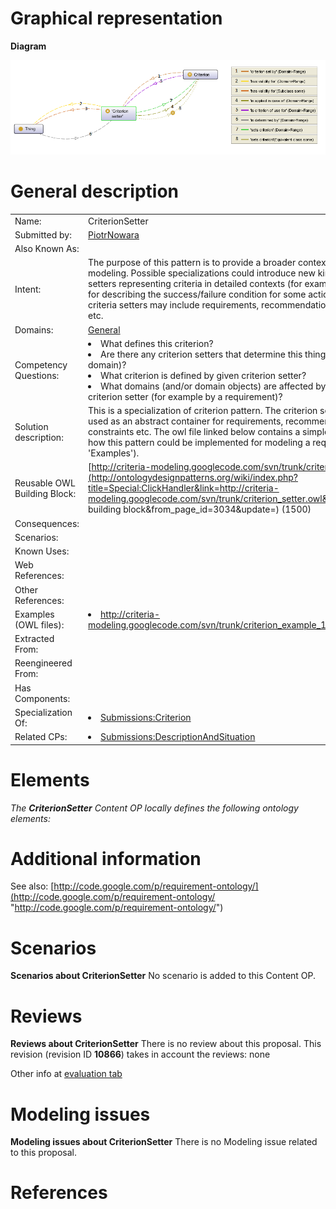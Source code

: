 #  Graphical representation


__Diagram__




[![Image:Criterion setter.png](./Criterion_setter.png)](../Image/Criterion_setter.png.md "Image:Criterion setter.png")




#  General description




|  |  |
| --- | --- |
|  Name: |  CriterionSetter |
|  Submitted by: | [PiotrNowara](../User/PiotrNowara.md "User:PiotrNowara") |
|  Also Known As: |  |
|  Intent: |  The purpose of this pattern is to provide a broader context for criteria modeling. Possible specializations could introduce new kinds of criteria setters representing criteria in detailed contexts (for example: a pattern for describing the success/failure condition for some actions). Possible criteria setters may include requirements, recommendations, constraints etc. |
|  Domains: | [General](../Community/General.md "Community:General") |
|  Competency Questions: | <li> What defines this criterion?</li><li> Are there any criterion setters that determine this thing (or this domain)?</li><li> What criterion is defined by given criterion setter?</li><li> What domains (and/or domain objects) are affected by a given criterion setter (for example by a requirement)?</li> |
|  Solution description: |  This is a specialization of criterion pattern. The criterion setter can be used as an abstract container for requirements, recommendations, constraints etc. The owl file linked below contains a simple example of how this pattern could be implemented for modeling a requirement (see 'Examples'). |
|  Reusable OWL Building Block: | [http://criteria-modeling.googlecode.com/svn/trunk/criterion\_setter.owl](http://ontologydesignpatterns.org/wiki/index.php?title=Special:ClickHandler&link=http://criteria-modeling.googlecode.com/svn/trunk/criterion_setter.owl&message=OWL building block&from_page_id=3034&update=) (1500) |
|  Consequences: |  |
|  Scenarios: |  |
|  Known Uses: |  |
|  Web References: |  |
|  Other References: |  |
|  Examples (OWL files): | <li><a class="external free" href="http://criteria-modeling.googlecode.com/svn/trunk/criterion_example_1.owl" rel="nofollow" title="http://criteria-modeling.googlecode.com/svn/trunk/criterion_example_1.owl">http://criteria-modeling.googlecode.com/svn/trunk/criterion_example_1.owl</a></li> |
|  Extracted From: |  |
|  Reengineered From: |  |
|  Has Components: |  |
|  Specialization Of: | <li><a href="../Criterion/Criterion.md" title="Submissions:Criterion">Submissions:Criterion</a></li> |
|  Related CPs: | <li><a href="../DescriptionAndSituation/DescriptionAndSituation.md" title="Submissions:DescriptionAndSituation">Submissions:DescriptionAndSituation</a></li> |


  




#  Elements


_The __CriterionSetter__ Content OP locally defines the following ontology elements:_



#  Additional information


See also: [http://code.google.com/p/requirement-ontology/](http://code.google.com/p/requirement-ontology/ "http://code.google.com/p/requirement-ontology/")



#  Scenarios



__Scenarios about CriterionSetter__
No scenario is added to this Content OP.




#  Reviews



__Reviews about CriterionSetter__
There is no review about this proposal.
This revision (revision ID __10866__) takes in account the reviews: none


Other info at [evaluation tab](http://ontologydesignpatterns.org/wiki/index.php?title=Submissions:CriterionSetter&action=evaluation "http://ontologydesignpatterns.org/wiki/index.php?title=Submissions:CriterionSetter&action=evaluation")




  




#  Modeling issues



__Modeling issues about CriterionSetter__
There is no Modeling issue related to this proposal.




  




#  References